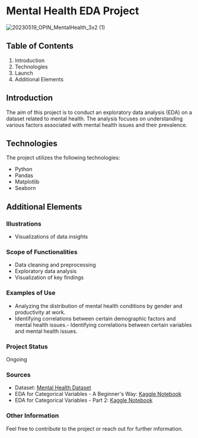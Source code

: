 # Mental Health EDA Project
![20230519_OPIN_MentalHealth_3x2 (1)](https://github.com/celefigs/EDA-milestone-3/assets/156691291/b0d2a3bc-00b5-4dc3-b76b-e90e18facad9)



## Table of Contents
1. Introduction
2. Technologies
3. Launch
4. Additional Elements

## Introduction
The aim of this project is to conduct an exploratory data analysis (EDA) on a dataset related to mental health. The analysis focuses on understanding various factors associated with mental health issues and their prevalence.

## Technologies
The project utilizes the following technologies:
- Python
- Pandas
- Matplotlib
- Seaborn

## Additional Elements

### Illustrations
- Visualizations of data insights

### Scope of Functionalities
- Data cleaning and preprocessing
- Exploratory data analysis
- Visualization of key findings

### Examples of Use
- Analyzing the distribution of mental health conditions by gender and productivity at work.
- Identifying correlations between certain demographic factors and mental health issues.- Identifying correlations between certain variables and mental health issues.

### Project Status
Ongoing

### Sources
- Dataset: [Mental Health Dataset](https://www.kaggle.com/datasets/bhavikjikadara/mental-health-dataset)
- EDA for Categorical Variables - A Beginner's Way: [Kaggle Notebook](https://www.kaggle.com/code/nextbigwhat/eda-for-categorical-variables-a-beginner-s-way)
- EDA for Categorical Variables - Part 2: [Kaggle Notebook](https://www.kaggle.com/code/nextbigwhat/eda-for-categorical-variables-part-2)

### Other Information
Feel free to contribute to the project or reach out for further information.
